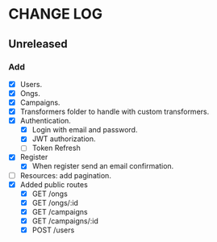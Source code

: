 # CHANGE LOG

## Unreleased

### Add
- [x] Users.
- [x] Ongs.
- [x] Campaigns.
- [x] Transformers folder to handle with custom transformers.
- [x] Authentication.
  - [x] Login with email and password.
  - [x] JWT authorization.
  - [ ] Token Refresh
- [x] Register
  - [x] When register send an email confirmation.
- [ ] Resources: add pagination.
- [x] Added public routes
  - [x] GET /ongs
  - [x] GET /ongs/:id
  - [x] GET /campaigns
  - [x] GET /campaigns/:id
  - [x] POST /users
